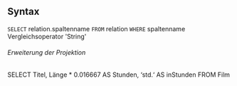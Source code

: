 ## Syntax

`SELECT` relation.spaltenname
`FROM` relation
`WHERE` spaltenname Vergleichsoperator 'String'

###### Erweiterung der Projektion
SELECT Titel, Länge * 0.016667 AS Stunden, ‘std.‘ AS inStunden
FROM Film